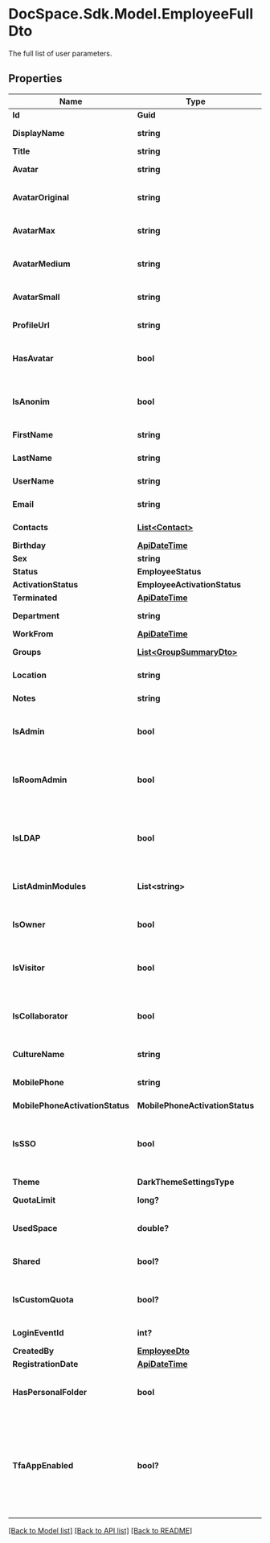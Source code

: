 # DocSpace.Sdk.Model.EmployeeFullDto
The full list of user parameters.

## Properties

Name | Type | Description | Notes
------------ | ------------- | ------------- | -------------
**Id** | **Guid** | The user ID. | [optional] 
**DisplayName** | **string** | The user display name. | [optional] 
**Title** | **string** | The user title. | [optional] 
**Avatar** | **string** | The user avatar. | [optional] 
**AvatarOriginal** | **string** | The user original size avatar. | [optional] 
**AvatarMax** | **string** | The user maximum size avatar. | [optional] 
**AvatarMedium** | **string** | The user medium size avatar. | [optional] 
**AvatarSmall** | **string** | The user small size avatar. | [optional] 
**ProfileUrl** | **string** | The user profile URL. | [optional] 
**HasAvatar** | **bool** | Specifies if the user has an avatar or not. | [optional] 
**IsAnonim** | **bool** | Specifies if the user is anonymous or not. | [optional] 
**FirstName** | **string** | The user first name. | [optional] 
**LastName** | **string** | The user last name. | [optional] 
**UserName** | **string** | The user username. | [optional] 
**Email** | **string** | The user email. | [optional] 
**Contacts** | [**List&lt;Contact&gt;**](Contact.md) | The list of user contacts. | [optional] 
**Birthday** | [**ApiDateTime**](ApiDateTime.md) |  | [optional] 
**Sex** | **string** | The user sex. | [optional] 
**Status** | **EmployeeStatus** |  | [optional] 
**ActivationStatus** | **EmployeeActivationStatus** |  | [optional] 
**Terminated** | [**ApiDateTime**](ApiDateTime.md) |  | [optional] 
**Department** | **string** | The user department. | [optional] 
**WorkFrom** | [**ApiDateTime**](ApiDateTime.md) |  | [optional] 
**Groups** | [**List&lt;GroupSummaryDto&gt;**](GroupSummaryDto.md) | The list of user groups. | [optional] 
**Location** | **string** | The user location. | [optional] 
**Notes** | **string** | The user notes. | [optional] 
**IsAdmin** | **bool** | Specifies if the user is an administrator or not. | [optional] 
**IsRoomAdmin** | **bool** | Specifies if the user is a room administrator or not. | [optional] 
**IsLDAP** | **bool** | Specifies if the LDAP settings are enabled for the user or not. | [optional] 
**ListAdminModules** | **List&lt;string&gt;** | The list of the administrator modules. | [optional] 
**IsOwner** | **bool** | Specifies if the user is a portal owner or not. | [optional] 
**IsVisitor** | **bool** | Specifies if the user is a portal visitor or not. | [optional] 
**IsCollaborator** | **bool** | Specifies if the user is a portal collaborator or not. | [optional] 
**CultureName** | **string** | The user culture code. | [optional] 
**MobilePhone** | **string** | The user mobile phone number. | [optional] 
**MobilePhoneActivationStatus** | **MobilePhoneActivationStatus** |  | [optional] 
**IsSSO** | **bool** | Specifies if the SSO settings are enabled for the user or not. | [optional] 
**Theme** | **DarkThemeSettingsType** |  | [optional] 
**QuotaLimit** | **long?** | The user quota limit. | [optional] 
**UsedSpace** | **double?** | The portal used space of the user. | [optional] 
**Shared** | **bool?** | Specifies if the user has access rights. | [optional] 
**IsCustomQuota** | **bool?** | Specifies if the user has a custom quota or not. | [optional] 
**LoginEventId** | **int?** | The current login event ID. | [optional] 
**CreatedBy** | [**EmployeeDto**](EmployeeDto.md) |  | [optional] 
**RegistrationDate** | [**ApiDateTime**](ApiDateTime.md) |  | [optional] 
**HasPersonalFolder** | **bool** | Specifies if the user has a personal folder or not. | [optional] 
**TfaAppEnabled** | **bool?** | Indicates whether the user has enabled two-factor authentication (TFA) using an authentication app. | [optional] 

[[Back to Model list]](../README.md#documentation-for-models) [[Back to API list]](../README.md#documentation-for-api-endpoints) [[Back to README]](../README.md)

